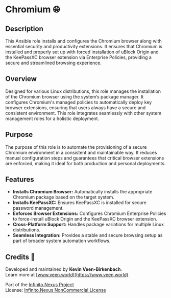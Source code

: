 # Chromium 🌐

## Description

This Ansible role installs and configures the Chromium browser along with essential security and productivity extensions. It ensures that Chromium is installed and properly set up with forced installation of uBlock Origin and the KeePassXC browser extension via Enterprise Policies, providing a secure and streamlined browsing experience.

## Overview

Designed for various Linux distributions, this role manages the installation of the Chromium browser using the system’s package manager. It configures Chromium's managed policies to automatically deploy key browser extensions, ensuring that users always have a secure and consistent environment. This role integrates seamlessly with other system management roles for a holistic deployment.

## Purpose

The purpose of this role is to automate the provisioning of a secure Chromium environment in a consistent and maintainable way. It reduces manual configuration steps and guarantees that critical browser extensions are enforced, making it ideal for both production and personal deployments.

## Features

- **Installs Chromium Browser:** Automatically installs the appropriate Chromium package based on the target system.
- **Installs KeePassXC:** Ensures KeePassXC is installed for secure password management.
- **Enforces Browser Extensions:** Configures Chromium Enterprise Policies to force-install uBlock Origin and the KeePassXC browser extension.
- **Cross-Platform Support:** Handles package variations for multiple Linux distributions.
- **Seamless Integration:** Provides a stable and secure browsing setup as part of broader system automation workflows.

## Credits 📝

Developed and maintained by **Kevin Veen-Birkenbach**.  
Learn more at [www.veen.world](https://www.veen.world)

Part of the [Infinito.Nexus Project](https://s.infinito.nexus/code)  
License: [Infinito.Nexus NonCommercial License](https://s.infinito.nexus/license)
